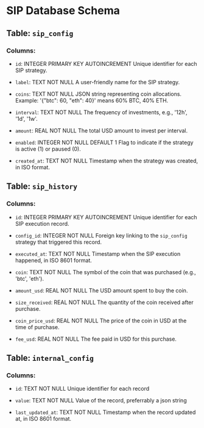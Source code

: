 # SIP Database Schema

## Table: `sip_config`

### Columns:

- `id`: INTEGER PRIMARY KEY AUTOINCREMENT
  Unique identifier for each SIP strategy.

- `label`: TEXT NOT NULL
  A user-friendly name for the SIP strategy.

- `coins`: TEXT NOT NULL
  JSON string representing coin allocations.
  Example: '{"btc": 60, "eth": 40}' means 60% BTC, 40% ETH.

- `interval`: TEXT NOT NULL
  The frequency of investments, e.g., '12h', '1d', '1w'.

- `amount`: REAL NOT NULL
  The total USD amount to invest per interval.

- `enabled`: INTEGER NOT NULL DEFAULT 1
  Flag to indicate if the strategy is active (1) or paused (0).

- `created_at`: TEXT NOT NULL
  Timestamp when the strategy was created, in ISO format.

## Table: `sip_history`

### Columns:

- `id`: INTEGER PRIMARY KEY AUTOINCREMENT
  Unique identifier for each SIP execution record.

- `config_id`: INTEGER NOT NULL
  Foreign key linking to the `sip_config` strategy that triggered this record.

- `executed_at`: TEXT NOT NULL
  Timestamp when the SIP execution happened, in ISO 8601 format.

- `coin`: TEXT NOT NULL
  The symbol of the coin that was purchased (e.g., 'btc', 'eth').

- `amount_usd`: REAL NOT NULL
  The USD amount spent to buy the coin.

- `size_received`: REAL NOT NULL
  The quantity of the coin received after purchase.

- `coin_price_usd`: REAL NOT NULL
  The price of the coin in USD at the time of purchase.

- `fee_usd`: REAL NOT NULL
  The fee paid in USD for this purchase.

## Table: `internal_config`

### Columns:
- `id`: TEXT NOT NULL
  Unique identifier for each record

- `value`: TEXT NOT NULL
  Value of the record, preferrably a json string

- `last_updated_at`: TEXT NOT NULL
  Timestamp when the record updated at, in ISO 8601 format.


